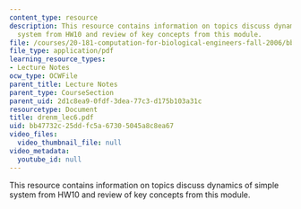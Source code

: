 ```yaml
---
content_type: resource
description: This resource contains information on topics discuss dynamics of simple
  system from HW10 and review of key concepts from this module.
file: /courses/20-181-computation-for-biological-engineers-fall-2006/bb47732c25ddfc5a67305045a8c8ea67_drenm_lec6.pdf
file_type: application/pdf
learning_resource_types:
- Lecture Notes
ocw_type: OCWFile
parent_title: Lecture Notes
parent_type: CourseSection
parent_uid: 2d1c8ea9-0fdf-3dea-77c3-d175b103a31c
resourcetype: Document
title: drenm_lec6.pdf
uid: bb47732c-25dd-fc5a-6730-5045a8c8ea67
video_files:
  video_thumbnail_file: null
video_metadata:
  youtube_id: null
---
```

This resource contains information on topics discuss dynamics of simple system from HW10 and review of key concepts from this module.

